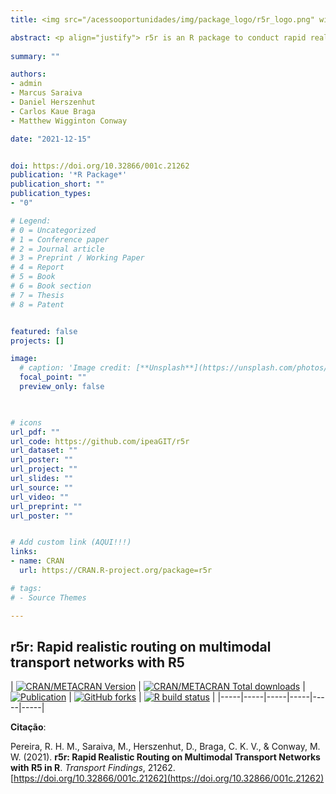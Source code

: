 ```yaml
---
title: <img src="/acessooportunidades/img/package_logo/r5r_logo.png" width="200" align="center" alt="">

abstract: <p align="justify"> r5r is an R package to conduct rapid realistic routing on multimodal transport networks (walk, bike, public transport and car). It provides a simple and friendly interface to R<sup>5</sup>, what allows users to generate detailed routing analysis or calculate travel time matrices using seamless parallel computing. </p>
  
summary: ""

authors:
- admin
- Marcus Saraiva
- Daniel Herszenhut
- Carlos Kaue Braga
- Matthew Wigginton Conway

date: "2021-12-15"


doi: https://doi.org/10.32866/001c.21262
publication: '*R Package*'
publication_short: ""
publication_types:
- "0"

# Legend: 
# 0 = Uncategorized
# 1 = Conference paper
# 2 = Journal article
# 3 = Preprint / Working Paper
# 4 = Report
# 5 = Book
# 6 = Book section
# 7 = Thesis
# 8 = Patent


featured: false
projects: []

image:
  # caption: 'Image credit: [**Unsplash**](https://unsplash.com/photos/jdD8gXaTZsc)'
  focal_point: ""
  preview_only: false


  
# icons
url_pdf: ""
url_code: https://github.com/ipeaGIT/r5r
url_dataset: ""
url_poster: ""
url_project: ""
url_slides: ""
url_source: ""
url_video: ""
url_preprint: ""
url_poster: ""


# Add custom link (AQUI!!!)
links:
- name: CRAN
  url: https://CRAN.R-project.org/package=r5r

# tags:
# - Source Themes

---
```


## **r5r**: Rapid realistic routing on multimodal transport networks with R5

| [![CRAN/METACRAN Version](https://www.r-pkg.org/badges/version/r5r)](https://CRAN.R-project.org/package=r5r)  | [![CRAN/METACRAN Total downloads](https://cranlogs.r-pkg.org/badges/grand-total/r5r?color=blue)](https://CRAN.R-project.org/package=r5r)  | [![Publication](https://img.shields.io/badge/DOI-10.32866%2F001c.21262-yellow)](https://doi.org/10.32866/001c.21262)  | [![GitHub forks](https://img.shields.io/badge/GitHub-code-orange)](https://github.com/ipeaGIT/r5r) | [![R build status](https://github.com/ipeaGIT/r5r/workflows/R-CMD-check/badge.svg)](https://github.com/ipeaGIT/r5r/actions) |
|-----|-----|-----|-----|-----|-----|

__Citação__:

Pereira, R. H. M., Saraiva, M., Herszenhut, D., Braga, C. K. V., & Conway, M. W. (2021). **r5r: Rapid Realistic Routing on Multimodal Transport Networks with R5 in R**. *Transport Findings*, 21262. [https://doi.org/10.32866/001c.21262](https://doi.org/10.32866/001c.21262)

